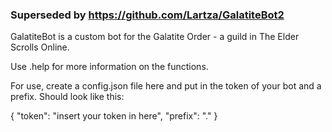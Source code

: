 ### Superseded by https://github.com/Lartza/GalatiteBot2

GalatiteBot is a custom bot for the Galatite Order - a guild in The Elder Scrolls Online.

Use .help for more information on the functions.

For use, create a config.json file here and put in the token of your bot and a prefix. Should look like this:

{
    "token": "insert your token in here",
    "prefix": "."
}